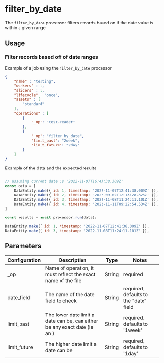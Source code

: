# filter_by_date

The `filter_by_date` processor filters records based on if the date value is within a given range

## Usage

### Filter records based off of date ranges

Example of a job using the `filter_by_date` processor

```json
{
    "name" : "testing",
    "workers" : 1,
    "slicers" : 1,
    "lifecycle" : "once",
    "assets" : [
        "standard"
    ],
    "operations" : [
        {
            "_op": "test-reader"
        },
        {
            "_op": "filter_by_date",
            "limit_past": "2week",
            "limit_future": "2day"
        }
    ]
}

```

Example of the data and the expected results

```javascript

// assuming current date is '2022-11-07T16:43:38.309Z'
const data = [
    DataEntity.make({ id: 1, timestamp: '2022-11-07T12:41:38.009Z' }),
    DataEntity.make({ id: 2, timestamp: '2022-09-02T12:13:28.823Z' }),
    DataEntity.make({ id: 3, timestamp: '2022-11-08T11:24:11.101Z' }),
    DataEntity.make({ id: 4, timestamp: '2022-11-11T09:22:54.534Z' }),
]

const results = await processor.run(data);

DataEntity.make({ id: 1, timestamp: '2022-11-07T12:41:38.009Z' }),
DataEntity.make({ id: 3, timestamp: '2022-11-08T11:24:11.101Z' }),
```

## Parameters

| Configuration | Description                                                   | Type   | Notes                        |
| ------------- | ------------------------------------------------------------- | ------ | ---------------------------- |
| _op     | Name of operation, it must reflect the exact name of the file | String | required |
| date_field  | The name of the date field to check | String | required, defaults to the "date" field |
| limit_past  | The lower date limit a date can be, can either be any exact date (ie an ) | String | required, defaults to '1week' |
| limit_future  | The higher date limit a date can be | String | required,  defaults to '1day' |

